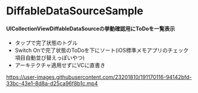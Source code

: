 # DiffableDataSourceSample

#### UICollectionViewDiffableDataSourceの挙動確認用にToDoを一覧表示
- タップで完了状態のトグル
- Switch Onで完了状態のToDoを下にソート(iOS標準メモアプリのチェック項目自動並び替えっぽいやつ)
- アーキテクチャ適用せずにVCに直書き


https://user-images.githubusercontent.com/23201810/191170116-94142bfd-33bc-43e1-8d8a-d25ca96f8b1c.mp4

